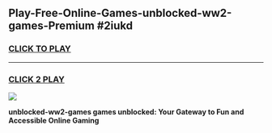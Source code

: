 
## Play-Free-Online-Games-unblocked-ww2-games-Premium #2iukd
<h3>
<a href="https://premium.freeplayer.one?title=unblocked-ww2-games&ref=8M">CLICK TO PLAY</a></h3>
<hr>

<h3>
<a href="https://premium.freeplayer.one?title=unblocked-ww2-games&ref=8M">CLICK 2 PLAY</a>
  
</h3>

<a href="https://premium.freeplayer.one?title=unblocked-ww2-games&ref=8M"><img src="https://clearcache.store/games.png"></a>


**unblocked-ww2-games games unblocked: Your Gateway to Fun and Accessible Online Gaming**
